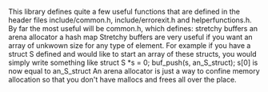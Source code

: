 This library defines quite a few useful functions that are defined in the
header files include/common.h, include/errorexit.h and helperfunctions.h.
By far the most useful will be common.h, which defines:
	stretchy buffers
	an arena allocator
	a hash map
Stretchy buffers are very useful if you want an array of unkwown size for any
type of element. For example if you have a struct S defined and would like to
start an array of these structs, you would simply write something like
struct S *s = 0;
buf_push(s, an_S_struct);
s[0] is now equal to an_S_struct
An arena allocator is just a way to confine memory allocation so that you
don't have mallocs and frees all over the place.

